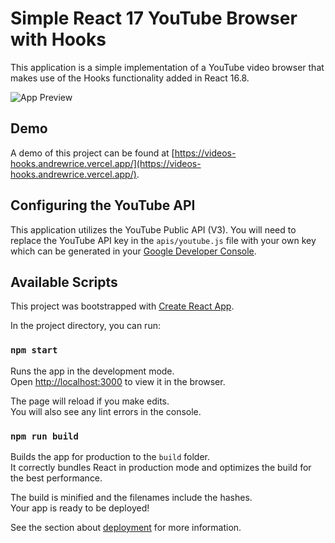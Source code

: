 # Simple React 17 YouTube Browser with Hooks

This application is a simple implementation of a YouTube video browser that makes use of the Hooks functionality added in React 16.8.

![App Preview](https://i.imgur.com/UVo0zle.png)

## Demo 

A demo of this project can be found at [https://videos-hooks.andrewrice.vercel.app/](https://videos-hooks.andrewrice.vercel.app/).

## Configuring the YouTube API

This application utilizes the YouTube Public API (V3). You will need to replace the YouTube API key in the `apis/youtube.js` file with your own key which can be generated in your [Google Developer Console](http://console.developers.google.com/). 

## Available Scripts

This project was bootstrapped with [Create React App](https://github.com/facebook/create-react-app).

In the project directory, you can run:

### `npm start`

Runs the app in the development mode.\
Open [http://localhost:3000](http://localhost:3000) to view it in the browser.

The page will reload if you make edits.\
You will also see any lint errors in the console.

### `npm run build`

Builds the app for production to the `build` folder.\
It correctly bundles React in production mode and optimizes the build for the best performance.

The build is minified and the filenames include the hashes.\
Your app is ready to be deployed!

See the section about [deployment](https://facebook.github.io/create-react-app/docs/deployment) for more information.

